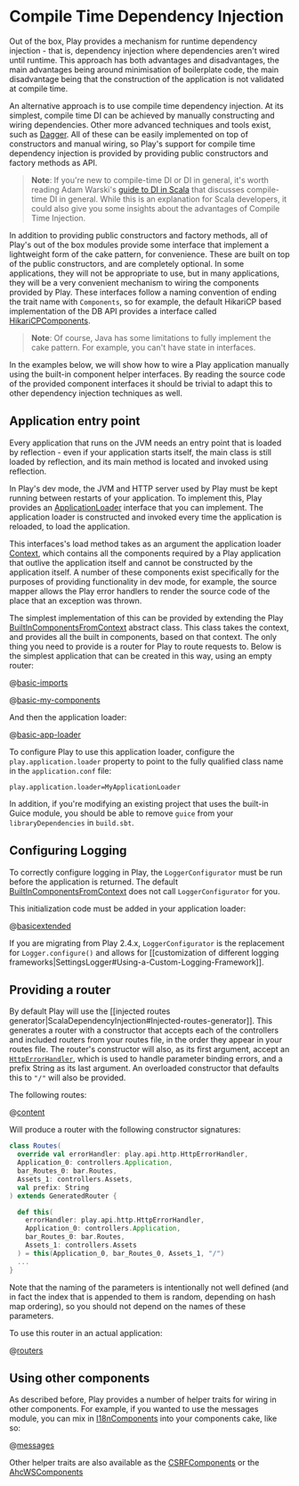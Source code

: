 <!--- Copyright (C) 2009-2017 Lightbend Inc. <https://www.lightbend.com> -->
# Compile Time Dependency Injection

Out of the box, Play provides a mechanism for runtime dependency injection - that is, dependency injection where dependencies aren't wired until runtime.  This approach has both advantages and disadvantages, the main advantages being around minimisation of boilerplate code, the main disadvantage being that the construction of the application is not validated at compile time.

An alternative approach is to use compile time dependency injection.  At its simplest, compile time DI can be achieved by manually constructing and wiring dependencies.  Other more advanced techniques and tools exist, such as [Dagger](https://google.github.io/dagger/).  All of these can be easily implemented on top of constructors and manual wiring, so Play's support for compile time dependency injection is provided by providing public constructors and factory methods as API.

> **Note**: If you're new to compile-time DI or DI in general, it's worth reading Adam Warski's [guide to DI in Scala](https://di-in-scala.github.io/) that discusses compile-time DI in general. While this is an explanation for Scala developers, it could also give you some insights about the advantages of Compile Time Injection.

In addition to providing public constructors and factory methods, all of Play's out of the box modules provide some interface that implement a lightweight form of the cake pattern, for convenience.  These are built on top of the public constructors, and are completely optional.  In some applications, they will not be appropriate to use, but in many applications, they will be a very convenient mechanism to wiring the components provided by Play.  These interfaces follow a naming convention of ending the trait name with `Components`, so for example, the default HikariCP based implementation of the DB API provides a interface called [HikariCPComponents](api/java/play/db/HikariCPComponents.html).

> **Note**: Of course, Java has some limitations to fully implement the cake pattern. For example, you can't have state in interfaces.

In the examples below, we will show how to wire a Play application manually using the built-in component helper interfaces.  By reading the source code of the provided component interfaces it should be trivial to adapt this to other dependency injection techniques as well.

## Application entry point

Every application that runs on the JVM needs an entry point that is loaded by reflection - even if your application starts itself, the main class is still loaded by reflection, and its main method is located and invoked using reflection.

In Play's dev mode, the JVM and HTTP server used by Play must be kept running between restarts of your application.  To implement this, Play provides an [ApplicationLoader](api/java/play/ApplicationLoader.html) interface that you can implement.  The application loader is constructed and invoked every time the application is reloaded, to load the application.

This interfaces's load method takes as an argument the application loader [Context](api/java/play/ApplicationLoader.Context.html), which contains all the components required by a Play application that outlive the application itself and cannot be constructed by the application itself.  A number of these components exist specifically for the purposes of providing functionality in dev mode, for example, the source mapper allows the Play error handlers to render the source code of the place that an exception was thrown.

The simplest implementation of this can be provided by extending the Play [BuiltInComponentsFromContext](api/java/play/BuiltInComponentsFromContext.html) abstract class.  This class takes the context, and provides all the built in components, based on that context.  The only thing you need to provide is a router for Play to route requests to.  Below is the simplest application that can be created in this way, using an empty router:

@[basic-imports](code/javaguide/di/components/CompileTimeDependencyInjection.java)

@[basic-my-components](code/javaguide/di/components/CompileTimeDependencyInjection.java)

And then the application loader:

@[basic-app-loader](code/javaguide/di/components/CompileTimeDependencyInjection.java)

To configure Play to use this application loader, configure the `play.application.loader` property to point to the fully qualified class name in the `application.conf` file:

    play.application.loader=MyApplicationLoader

In addition, if you're modifying an existing project that uses the built-in Guice module, you should be able to remove `guice` from your `libraryDependencies` in `build.sbt`.

## Configuring Logging

To correctly configure logging in Play, the `LoggerConfigurator` must be run before the application is returned.  The default  [BuiltInComponentsFromContext](api/java/play/BuiltInComponentsFromContext.html) does not call `LoggerConfigurator` for you.

This initialization code must be added in your application loader:

@[basicextended](code/CompileTimeDependencyInjection.scala)

If you are migrating from Play 2.4.x, `LoggerConfigurator` is the replacement for `Logger.configure()` and allows for [[customization of different logging frameworks|SettingsLogger#Using-a-Custom-Logging-Framework]].

## Providing a router

By default Play will use the [[injected routes generator|ScalaDependencyInjection#Injected-routes-generator]]. This generates a router with a constructor that accepts each of the controllers and included routers from your routes file, in the order they appear in your routes file.  The router's constructor will also, as its first argument, accept an [`HttpErrorHandler`](api/scala/play/api/http/HttpErrorHandler.html), which is used to handle parameter binding errors, and a prefix String as its last argument. An overloaded constructor that defaults this to `"/"` will also be provided.

The following routes:

@[content](code/scalaguide.dependencyinjection.routes)

Will produce a router with the following constructor signatures:

```scala
class Routes(
  override val errorHandler: play.api.http.HttpErrorHandler,
  Application_0: controllers.Application,
  bar_Routes_0: bar.Routes,
  Assets_1: controllers.Assets,
  val prefix: String
) extends GeneratedRouter {

  def this(
    errorHandler: play.api.http.HttpErrorHandler,
    Application_0: controllers.Application,
    bar_Routes_0: bar.Routes,
    Assets_1: controllers.Assets
  ) = this(Application_0, bar_Routes_0, Assets_1, "/")
  ...
}
```

Note that the naming of the parameters is intentionally not well defined (and in fact the index that is appended to them is random, depending on hash map ordering), so you should not depend on the names of these parameters.

To use this router in an actual application:

@[routers](code/CompileTimeDependencyInjection.scala)

## Using other components

As described before, Play provides a number of helper traits for wiring in other components.  For example, if you wanted to use the messages module, you can mix in [I18nComponents](api/scala/play/api/i18n/I18nComponents.html) into your components cake, like so:

@[messages](code/CompileTimeDependencyInjection.scala)

Other helper traits are also available as the [CSRFComponents](api/scala/play/filters/csrf/CSRFComponents.html) or the [AhcWSComponents](api/scala/play/api/libs/ws/ahc/AhcWSComponents.html)
